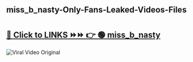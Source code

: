 
 ## miss_b_nasty-Only-Fans-Leaked-Videos-Files

# <h2><a href="https://mediaupload.pro?miss_b_nasty">🔗 Click to LINKS ⏩⏩ 👉 🟢 miss_b_nasty </a></h2>

<a href="https://mediaupload.pro?miss_b_nasty" rel="nofollow" data-target="animated-image.originalLink"><img src="https://i.ibb.co.com/xMMVF88/686577567.gif" alt="Viral Video Original" style="max-width: 100%; display: inline-block;" data-target="animated-image.originalImage"></a>